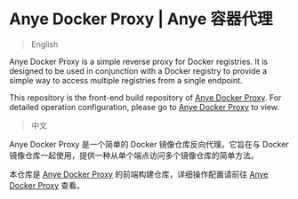 # Anye Docker Proxy | Anye 容器代理

> English

Anye Docker Proxy is a simple reverse proxy for Docker registries. It is designed to be used in conjunction with a Docker registry to provide a simple way to access multiple registries from a single endpoint.

This repository is the front-end build repository of [Anye Docker Proxy](https://mirror.june.ink/). For detailed operation configuration, please go to [Anye Docker Proxy](https://mirror.june.ink/) to view.


> 中文

Anye Docker Proxy 是一个简单的 Docker 镜像仓库反向代理。它旨在与 Docker 镜像仓库一起使用，提供一种从单个端点访问多个镜像仓库的简单方法。

本仓库是 [Anye Docker Proxy](https://mirror.june.ink/) 的前端构建仓库，详细操作配置请前往 [Anye Docker Proxy](https://mirror.june.ink/) 查看。